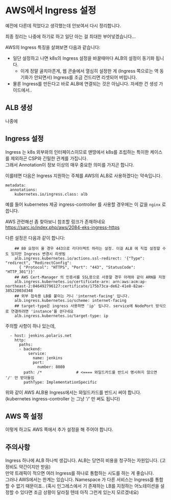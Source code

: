 # AWS에서 Ingress 설정

예전에 다른데 적었다고 생각했는데 안보여서 다시 정리합니다.

최종 정리는 나중에 하기로 하고 일단 아는 걸 최대한 부어넣겠습니다...

AWS의 Ingress 특징을 살펴보면 다음과 같습니다:
* 일단 설정하고 나면 k8s의 Ingress 설정을 바꿀때마다 ALB의 설정이 동기화 됩니다.
  - 이게 정말 골치아픈게, 웹 콘솔에서 열심히 설정한 게 (Ingress 쪽으로는 역 동기화가 안되면서) Ingress를 조금 건드리면 리셋되어 버립니다.
* 물론 Ingress를 만든다고 바로 ALB에 연결되는 것은 아닙니다. 자세한 건 생성 가이드에서..



## ALB 생성

나중에


## Ingress 설정 

Ingress 는 k8s 외부와의 인터페이스이므로 맨땅에서 k8s를 조립하는 특이한 케이스를 제외하곤 CSP와 긴밀한 관계를 가집니다.  
그래서 Annotation이 정보 이상의 매우 중요한 의미를 가지곤 합니다.

이를테면 다음은 Ingress 지원하는 주체를 AWS의 ALB로 사용하겠다는 약속입니다.
```
metadata:
  annotations:
    kubernetes.io/ingress.class: alb
```
예를 들어 kubernetes 제공 ingress-controller 를 사용할 경우에는 이 값을 `nginx` 로 씁니다.

AWS 관련해선 좀 찾아보니 참조할 링크가 존재하네요 https://sarc.io/index.php/aws/2084-eks-ingress-https

다른 설정은 다음과 같이 합니다:
```
    ## 80 요청이 올 경우 443으로 리다이렉트 하라는 설정. 이걸 ALB 에 직접 설정할 수도 있지만 Ingress 변경시 리셋됨
    alb.ingress.kubernetes.io/actions.ssl-redirect: '{"Type": "redirect", "RedirectConfig":
      { "Protocol": "HTTPS", "Port": "443", "StatusCode": "HTTP_301"}}'
    ## AWS Cert-Manager 의 인증서를 SSL용으로 사용할 경우 아래와 같이 ARN을 지정
    alb.ingress.kubernetes.io/certificate-arn: arn:aws:acm:ap-northeast-2:046492796127:certificate/175b73ca-de62-41e8-82ae-38522003d348
    ## 외부 접속용 LB를 붙이는 거니 'internet-facing' 입니다.
    alb.ingress.kubernetes.io/scheme: internet-facing
    ## target-type은 ingress 사용하면 'ip' 입니다. service에 NodePort 방식으로 연결하려면 'instance'를 쓴다네요
    alb.ingress.kubernetes.io/target-type: ip
```

주의할 사항이 하나 있는데, 
```
  - host: jenkins.polaris.net
    http:
      paths:
      - backend:
          service:
            name: jenkins
            port:
              number: 8080
        path: /*               # <==== 와일드카드를 반드시 명시하지 않으면 '/' 만 받아들임
        pathType: ImplementationSpecific
```
위와 같이 AWS ALB용 Ingress에서는 와일드카드를 반드시 써야 합니다. (kubernetes ingress-controller 는 그냥 '/' 만 써도 됩니다)

## AWS 쪽 설정

이렇게 하고도 AWS 쪽에서 추가 설정을 해 주어야 합니다.


## 주의사항

Ingress 하나에 ALB 하나씩 생깁니다. ALB는 당연히 비용을 청구하는 자원입니다. (고정비도 약간이지만 받음)  
만약 트래픽이 적으면 여러 Ingress를 하나로 통합하는 시도를 하는 게 좋습니다.  
그러나 AWS에서는 한계는 있습니다. Namespace 가 다른 서비스는 Ingress를 통합할 수 없기 때문이죠..
(혹시 인그레스에서 기 존재하는 LB를 지정하는 어노테이션을 설정할 수 있다면 조금 상황이 달라질 텐데 아직 그런게 있는지 모르겠네요) 

